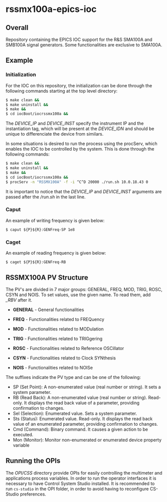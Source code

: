 # rssmx100a-epics-ioc

## Overall

Repository containing the EPICS IOC support for the R&S SMA100A and
SMB100A signal generators. Some functionalities are exclusive to SMA100A.

## Example

### Initialization

For the IOC on this repository, the initialization can be done through
the following commands starting at the top level directory:


```sh
$ make clean &&
$ make uninstall &&
$ make &&
$ cd iocBoot/iocrssmx100a &&
```

The *DEVICE_IP* and *DEVICE_INST* specify the instrument IP and the
instantiation tag, which will be present at the *DEVICE_IDN* and should
be unique to differenciate the device from similars.

In some situations is desired to run the process using the procServ,
which enables the IOC to be controlled by the system. This is done
through the following commands:

```sh
$ make clean &&
$ make uninstall &&
$ make &&
$ cd iocBoot/iocrssmx100a &&
$ procServ -n "RSSMX100A" -f -i ^C^D 20000 ./run.sh 10.0.18.43 0
```

It is important to notice that the *DEVICE_IP* and *DEVICE_INST*
arguments are passed after the */run.sh* in the last line.

### Caput

An example of writing frequency is given below:

```
$ caput ${P}${R}:GENFreq-SP 1e8
```

### Caget

An example of reading frequency is given below:

```
$ caget ${P}${R}:GENFreq-RB
```

## RSSMX100A PV Structure

The PV's are divided in 7 major groups: GENERAL, FREQ, MOD,
TRIG, ROSC, CSYN and NOIS. To set values, use the given name. To read
them, add *_RBV* after it.

- **GENERAL** - General functionalities

- **FREQ** - Functionalities related to FREQuency

- **MOD** - Functionalities related to MODulation

- **TRIG** - Functionalities related to TRIGgering

- **ROSC** - Functionalities related to Reference OSCillator

- **CSYN** - Functionalities related to Clock SYNthesis

- **NOIS** - Functionalities related to NOISe

The suffixes indicate the PV type and can be one of the following:

- SP (Set Point): A non-enumerated value (real number or string). It sets a system parameter.
- RB (Read Back): A non-enumerated value (real number or string). Read-only. It displays the read back value of a parameter, providing confirmation to changes.
- Sel (Selection): Enumerated value. Sets a system parameter.
- Sts (Status): Enumerated value. Read-only. It displays the read back value of an enumerated parameter, providing confirmation to changes.
- Cmd (Command): Binary command. It causes a given action to be executed.
- Mon (Monitor): Monitor non-enumerated or enumerated  device property variable

## Running the OPIs

The *OPI/CSS* directory provide OPIs for easily controlling the multimeter and applications process variables. In order to run the operator interfaces it is necessary to have Control System Studio installed. It is recommended to run `cs-studio` in the OPI folder, in order to avoid having to reconfigure CS-Studio preferences.
